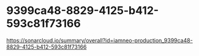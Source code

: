 # 9399ca48-8829-4125-b412-593c81f73166
https://sonarcloud.io/summary/overall?id=iamneo-production_9399ca48-8829-4125-b412-593c81f73166

